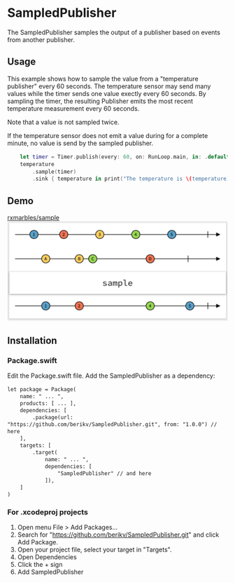 # SampledPublisher

The SampledPublisher samples the output of a publisher based on events from another
publisher.

## Usage 

This example shows how to sample the value from a "temperature publisher" every
60 seconds. 
The temperature sensor may send many values while the timer sends one value
exectly every 60 seconds. By sampling the timer, the resulting Publisher
emits the most recent temperature measurement every 60 seconds.

Note that a value is not sampled twice. 

If the temperature sensor does not emit a value during for a complete minute,
no value is send by the sampled publisher.

```swift
    let timer = Timer.publish(every: 60, on: RunLoop.main, in: .default)
    temperature
        .sample(timer)
        .sink { temperature in print("The temperature is \(temperature)" }
```

## Demo

[rxmarbles/sample](https://rxmarbles.com/#sample)
![screenshot](marbles.png)

## Installation

### Package.swift

Edit the Package.swift file. Add the SampledPublisher as a dependency:
 
```
let package = Package(
    name: " ... ",
    products: [ ... ],
    dependencies: [
        .package(url: "https://github.com/berikv/SampledPublisher.git", from: "1.0.0") // here
    ],
    targets: [
        .target(
            name: " ... ",
            dependencies: [
                "SampledPublisher" // and here
            ]),
    ]
)
```

### For .xcodeproj projects

1. Open menu File > Add Packages...
2. Search for "https://github.com/berikv/SampledPublisher.git" and click Add Package.
3. Open your project file, select your target in "Targets".
4. Open Dependencies
5. Click the + sign
6. Add SampledPublisher

